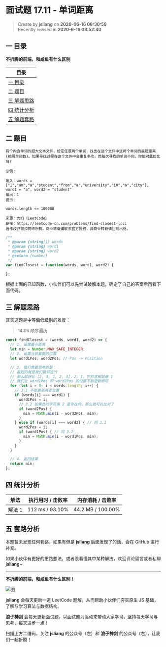 面试题 17.11 - 单词距离
===

> Create by **jsliang** on **2020-06-16 08:30:59**  
> Recently revised in **2020-6-16 08:52:40**  

## 一 目录

**不折腾的前端，和咸鱼有什么区别**

| 目录 |
| --- |
| [一 目录](#chapter-one) |
| [二 题目](#chapter-two) |
| [三 解题思路](#chapter-three) |
| [四 统计分析](#chapter-four) |
| [五 解题套路](#chapter-five) |

## 二 题目



```
有个内含单词的超大文本文件，给定任意两个单词，找出在这个文件中这两个单词的最短距离(相隔单词数)。如果寻找过程在这个文件中会重复多次，而每次寻找的单词不同，你能对此优化吗?

示例：

输入：words = ["I","am","a","student","from","a","university","in","a","city"], word1 = "a", word2 = "student"
输出：1
提示：

words.length <= 100000

来源：力扣（LeetCode）
链接：https://leetcode-cn.com/problems/find-closest-lcci
著作权归领扣网络所有。商业转载请联系官方授权，非商业转载请注明出处。
```

```js
/**
 * @param {string[]} words
 * @param {string} word1
 * @param {string} word2
 * @return {number}
 */
var findClosest = function(words, word1, word2) {

};
```

根据上面的已知函数，小伙伴们可以先尝试破解本题，确定了自己的答案后再看下面代码。

## 三 解题思路



其实这题是中等偏低级别的难度：

> 14:06 顺序遍历

```js
const findClosest = (words, word1, word2) => {
  // 1. 设置最小距离
  let min = Number.MAX_SAFE_INTEGER;
  // 2. 设置当前最新的位置
  let word1Pos, word2Pos; // Pos -> Position

  // 3. 我们需要思考的是：
  // 最短的就是我们最邻近的
  // 那么就好比 [2, 3, 1, 2, 3]，2, 1。它的求解就是 1
  // 我们让 word1Pos 和 word2Pos 的位置不断更新即可
  for (let i = 0; i < words.length; i++) {
    // 3.1 不断更新两者位置
    if (words[i] === word1) {
      word1Pos = i;
      // 3.2 如果此时字符串 2 是存在的，那么就可以比对了
      if (word2Pos) {
        min = Math.min(i - word2Pos, min);
      }
    } else if (words[i] === word2) { // 同 3.1
      word2Pos = i;
      if (word1Pos) { // 同 3.2
        min = Math.min(i - word1Pos, min);
      }
    }
  }

  // 4. 返回结果
  return min;
};
```

## 四 统计分析



| 解法 | 执行用时 / 击败率 | 内存消耗 / 击败率 |
| --- | --- | --- |
| 解法 1 | 112 ms / 93.10%  | 44.2 MB / 100.00% |

## 五 套路分析



本题暂未发现任何套路，如果有但是 **jsliang** 后面发现了的话，会在 GitHub 进行补充。

如果小伙伴有更好的思路想法，或者没看懂其中某种解法，欢迎评论留言或者私聊 **jsliang**~

---

**不折腾的前端，和咸鱼有什么区别！**

![图](https://github.com/LiangJunrong/document-library/blob/master/public-repertory/img/z-index-small.png?raw=true)

**jsliang** 会每天更新一道 LeetCode 题解，从而帮助小伙伴们夯实原生 JS 基础，了解与学习算法与数据结构。

**浪子神剑** 会每天更新面试题，以面试题为驱动来带动大家学习，坚持每天学习与思考，每天进步一点！

扫描上方二维码，关注 **jsliang** 的公众号（左）和 **浪子神剑** 的公众号（右），让我们一起折腾！

